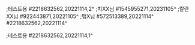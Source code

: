 ;테스트용
#2218632562,20221114,2^
;치XX님
#1545955271,20231105^
;칼란XX님
#922443871,20221105^
;팹X님
#572513389,20221114^
#2218632562,20221114^

;테스트용
#2218632562,20221114,1^
